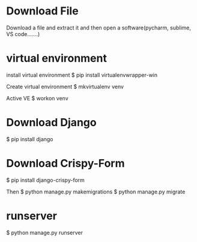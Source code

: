 # Download File
Download a file and extract it and then open a software(pycharm, sublime, VS code.......)

# virtual environment
install virtual environment
$ pip install virtualenvwrapper-win

Create virtual environment
$ mkvirtualenv venv

Active VE
$ workon venv

# Download Django
$ pip install django

# Download Crispy-Form
$ pip install django-crispy-form

Then 
$ python manage.py makemigrations
$ python manage.py migrate

# runserver
$ python manage.py runserver

